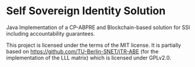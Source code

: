 # Self Sovereign Identity Solution
Java Implementation of a CP-ABPRE and Blockchain-based solution for SSI including accountability guarantees.

This project is licensed under the terms of the MIT license.
It is partially based on https://github.com/TU-Berlin-SNET/jTR-ABE (for the implementation of the LLL matrix) which is licensed under GPLv2.0.

